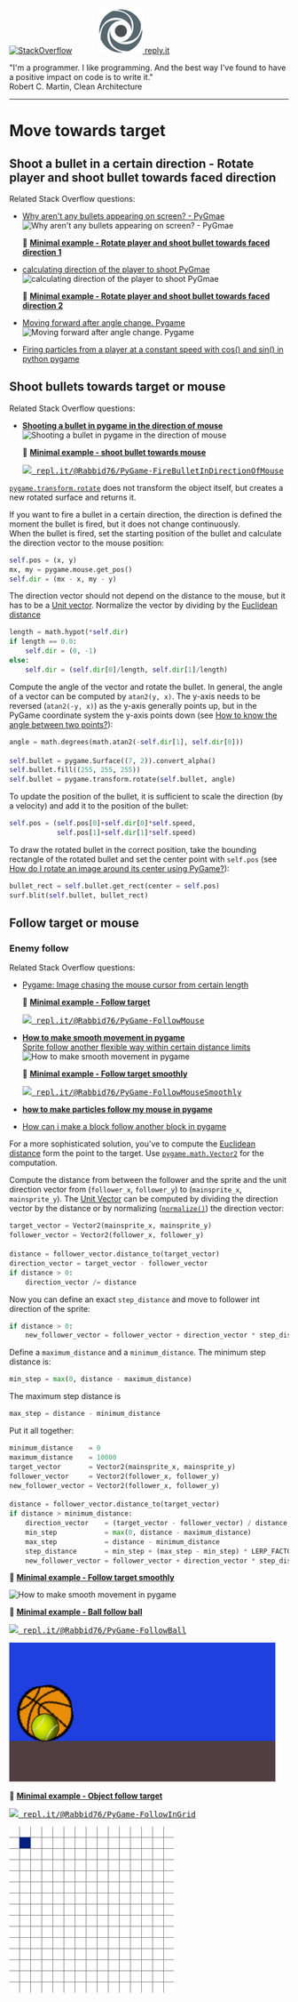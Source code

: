 [![StackOverflow](https://stackexchange.com/users/flair/7322082.png)](https://stackoverflow.com/users/5577765/rabbid76?tab=profile) &nbsp;&nbsp;&nbsp;&nbsp;&nbsp;&nbsp;&nbsp;&nbsp;&nbsp;&nbsp; [![reply.it](../../resource/logo/Repl_it_logo_80.png) reply.it](https://repl.it/repls/folder/PyGame%20Examples)

"I'm a programmer. I like programming. And the best way I've found to have a positive impact on code is to write it."  
Robert C. Martin, Clean Architecture

---

# Move towards target

## Shoot a bullet in a certain direction - Rotate player and shoot bullet towards faced direction

Related Stack Overflow questions:

- [Why aren't any bullets appearing on screen? - PyGmae](https://stackoverflow.com/questions/59126785/why-arent-any-bullets-appearing-on-screen-pygame)  
  ![Why aren't any bullets appearing on screen? - PyGmae](https://i.stack.imgur.com/zGoZr.gif)

  :scroll: **[Minimal example - Rotate player and shoot bullet towards faced direction 1](../../examples/minimal_examples/pygame_minimal_rotate_to_target_fire_bullet_1.py)**

- [calculating direction of the player to shoot PyGmae](https://stackoverflow.com/questions/60464828/calculating-direction-of-the-player-to-shoot-pygame/60465212#60465212)  
  ![calculating direction of the player to shoot PyGmae](https://i.stack.imgur.com/3F8Mt.gif)

  :scroll: **[Minimal example - Rotate player and shoot bullet towards faced direction 2](../../examples/minimal_examples/pygame_minimal_rotate_to_target_fire_bullet_2.py)**

- [Moving forward after angle change. Pygame](https://stackoverflow.com/questions/61106297/moving-forward-after-angle-change-pygame/61106823#61106823)  
  ![Moving forward after angle change. Pygame](https://i.stack.imgur.com/A7RFW.gif)

- [Firing particles from a player at a constant speed with cos() and sin() in python pygame](https://stackoverflow.com/questions/64993388/firing-particles-from-a-player-at-a-constant-speed-with-cos-and-sin-in-pytho/64994334#64994334)

## Shoot bullets towards target or mouse

Related Stack Overflow questions:

- **[Shooting a bullet in pygame in the direction of mouse](https://stackoverflow.com/questions/59977052/shooting-a-bullet-in-pygame-in-the-direction-of-mouse/59980344#59980344)**  
  ![Shooting a bullet in pygame in the direction of mouse](https://i.stack.imgur.com/oyzor.gif)

  :scroll: **[Minimal example - shoot bullet towards mouse](../../examples/minimal_examples/pygame_minimal_move_to_target_fire_bullet_1.py)**

  <kbd>[![](https://i.stack.imgur.com/5jD0C.png) repl.it/@Rabbid76/PyGame-FireBulletInDirectionOfMouse](https://repl.it/@Rabbid76/PyGame-FireBulletInDirectionOfMouse#main.py)</kbd>

[`pygame.transform.rotate`](https://www.pygame.org/docs/ref/transform.html#pygame.transform.rotate) does not transform the object itself, but creates a new rotated surface and returns it.

If you want to fire a bullet in a certain direction, the direction is defined the moment the bullet is fired, but it does not change continuously.  
When the bullet is fired, set the starting position of the bullet and calculate the direction vector to the mouse position:

```py
self.pos = (x, y)
mx, my = pygame.mouse.get_pos()
self.dir = (mx - x, my - y)
```

The direction vector should not depend on the distance to the mouse, but it has to be a [Unit vector](https://en.wikipedia.org/wiki/Unit_vector).
Normalize the vector by dividing by the [Euclidean distance](https://en.wikipedia.org/wiki/Euclidean_distance)

```py
length = math.hypot(*self.dir)
if length == 0.0:
    self.dir = (0, -1)
else:
    self.dir = (self.dir[0]/length, self.dir[1]/length)
```

Compute the angle of the vector and rotate the bullet. In general, the angle of a vector can be computed by `atan2(y, x)`. The y-axis needs to be reversed (`atan2(-y, x)`) as the y-axis generally points up, but in the PyGame coordinate system the y-axis points down (see [How to know the angle between two points?](https://stackoverflow.com/questions/42258637/how-to-know-the-angle-between-two-points/64563327#64563327)):

```py
angle = math.degrees(math.atan2(-self.dir[1], self.dir[0]))

self.bullet = pygame.Surface((7, 2)).convert_alpha()
self.bullet.fill((255, 255, 255))
self.bullet = pygame.transform.rotate(self.bullet, angle)
```

To update the position of the bullet, it is sufficient to scale the direction (by a velocity) and add it to the position of the bullet:

```py
self.pos = (self.pos[0]+self.dir[0]*self.speed,
            self.pos[1]+self.dir[1]*self.speed)
```

To draw the rotated bullet in the correct position, take the bounding rectangle of the rotated bullet and set the center point with `self.pos` (see [How do I rotate an image around its center using PyGame?](https://stackoverflow.com/questions/4183208/how-do-i-rotate-an-image-around-its-center-using-pygame/54714144#54714144)):

```py
bullet_rect = self.bullet.get_rect(center = self.pos)
surf.blit(self.bullet, bullet_rect)  
```

## Follow target or mouse

### Enemy follow

Related Stack Overflow questions:

- [Pygame: Image chasing the mouse cursor from certain length](https://stackoverflow.com/questions/55168892/pygame-image-chasing-the-mouse-cursor-from-certain-length/55169273#55169273)

  :scroll: **[Minimal example - Follow target](../../examples/minimal_examples/_pygame_minimal_move_follow_1.py)**

  <kbd>[![](https://i.stack.imgur.com/5jD0C.png) repl.it/@Rabbid76/PyGame-FollowMouse](https://repl.it/@Rabbid76/PyGame-FollowMouse#main.py)</kbd>

- **[How to make smooth movement in pygame](https://stackoverflow.com/questions/64087982/how-to-make-smooth-movement-in-pygame/64088747#64088747)**  
  [Sprite follow another flexible way within certain distance limits](https://stackoverflow.com/questions/60064644/sprite-follow-another-flexible-way-within-certain-distance-limits/60082313#60082313)
  ![How to make smooth movement in pygame](https://i.stack.imgur.com/9HL3b.gif)

  :scroll: **[Minimal example - Follow target smoothly](../../examples/minimal_examples/pygame_minimal_move_follow_smoothly.py)**

  <kbd>[![](https://i.stack.imgur.com/5jD0C.png) repl.it/@Rabbid76/PyGame-FollowMouseSmoothly](https://repl.it/@Rabbid76/PyGame-FollowMouseSmoothly#main.py)</kbd>

- **[how to make particles follow my mouse in pygame](https://stackoverflow.com/questions/63412401/how-to-make-particles-follow-my-mouse-in-pygame/63412536#63412536)**
- [How can i make a block follow another block in pygame](https://stackoverflow.com/questions/59799575/how-can-i-make-a-block-follow-another-block-in-pygame/59799746#59799746)

For a more sophisticated solution, you've to compute the [Euclidean distance](https://en.wikipedia.org/wiki/Euclidean_distance) form the point to the target.   Use [`pygame.math.Vector2`](https://www.pygame.org/docs/ref/math.html#pygame.math.Vector2) for the computation.

Compute the distance from between the follower and the sprite and the unit direction vector from (`follower_x`, `follower_y`) to (`mainsprite_x`, `mainsprite_y`). The [Unit Vector](https://en.wikipedia.org/wiki/Unit_vector) can be computed by dividing the direction vector by the distance or by normalizing ([`normalize()`](https://www.pygame.org/docs/ref/math.html#pygame.math.Vector2.normalize)) the direction vector:

```py
target_vector = Vector2(mainsprite_x, mainsprite_y)
follower_vector = Vector2(follower_x, follower_y)

distance = follower_vector.distance_to(target_vector)
direction_vector = target_vector - follower_vector
if distance > 0:
    direction_vector /= distance
```

Now you can define an exact `step_distance` and move to follower int direction of the sprite:

```py
if distance > 0:
    new_follower_vector = follower_vector + direction_vector * step_distance.
```

Define a `maximum_distance` and a `minimum_distance`. The minimum step distance is:

```py
min_step = max(0, distance - maximum_distance)
```

The maximum  step distance is

```py
max_step = distance - minimum_distance
```

Put it all together:

```py
minimum_distance    = 0
maximum_distance    = 10000
target_vector       = Vector2(mainsprite_x, mainsprite_y)
follower_vector     = Vector2(follower_x, follower_y)
new_follower_vector = Vector2(follower_x, follower_y)

distance = follower_vector.distance_to(target_vector)
if distance > minimum_distance:
    direction_vector    = (target_vector - follower_vector) / distance
    min_step            = max(0, distance - maximum_distance)
    max_step            = distance - minimum_distance
    step_distance       = min_step + (max_step - min_step) * LERP_FACTOR
    new_follower_vector = follower_vector + direction_vector * step_distance
```

:scroll: **[Minimal example - Follow target smoothly](../../examples/minimal_examples/pygame_minimal_move_follow_smoothly.py)**

![How to make smooth movement in pygame](https://i.stack.imgur.com/9HL3b.gif)

:scroll: **[Minimal example - Ball follow ball](../../examples/minimal_examples/pygame_minimal_move_follow_2.py)**

<kbd>[![](https://i.stack.imgur.com/5jD0C.png) repl.it/@Rabbid76/PyGame-FollowBall](https://repl.it/@Rabbid76/PyGame-FollowBall#main.py)</kbd>

![Minimal example - Ball follow ball](../../screenshot/pygame_minimal_move_follow_2.gif)

:scroll: **[Minimal example - Object follow target](../../examples/minimal_examples/pygame_minimal_move_follow_3.py)**

<kbd>[![](https://i.stack.imgur.com/5jD0C.png) repl.it/@Rabbid76/PyGame-FollowInGrid](https://repl.it/@Rabbid76/PyGame-FollowInGrid#main.py)</kbd>

![Minimal example - Object follow target](../../screenshot/pygame_minimal_move_follow_3.gif)
